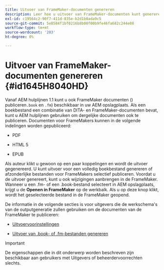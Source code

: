 ```yaml
---
title: Uitvoer van FrameMaker-documenten genereren
description: Leer hoe u uitvoer van FrameMaker-documenten kunt genereren in AEM hulplijnen om deze te publiceren in de indeling PDF, HTML5 en EPUB.
exl-id: c19564c2-90f7-411d-835e-b2d1b0ada9c5
source-git-commit: 5e0584f1bf0216b8b00f00b9fe46fa682c244e08
workflow-type: tm+mt
source-wordcount: '203'
ht-degree: 0%

---
```


# Uitvoer van FrameMaker-documenten genereren {#id1645H8040HD}

Vanaf AEM hulplijnen 1.1 kunt u ook FrameMaker documenten \() publiceren`.book` en `.fm`\) beschikbaar in uw AEM opslagplaats. Als een boekbestand een combinatie van DITA- en FrameMaker-documenten bevat, kunt u AEM hulplijnen gebruiken om dergelijke documenten ook te publiceren. Documenten voor FrameMakers kunnen in de volgende indelingen worden gepubliceerd:

- PDF

- HTML 5

- EPUB


Als auteur klikt u gewoon op een paar koppelingen en wordt de uitvoer gegenereerd. U kunt uitvoer voor een volledig boekbestand genereren of afzonderlijke bestanden voor FrameMakers selectief publiceren. Voordat u de uitvoer genereert, kunt u ook wijzigingen aanbrengen in de FrameMaker. Wanneer u een .fm- of een .book-bestand selecteert in AEM opslagplaats, krijgt u de **Openen in FrameMaker** op de werkbalk. Als u op deze knop klikt, wordt het geselecteerde bestand in de FrameMaker geopend.

De informatie in de volgende secties is voor uitgevers die de werkschema&#39;s van de outputgeneratie zullen gebruiken om de documenten van de FrameMaker te publiceren:

- [Uitvoervoorinstellingen](fm-output-understand-presets.md#)

- [Uitvoer van .book- of .fm-bestanden genereren](fm-output-generate.md#)

>[!IMPORTANT]
>
> De eigenschappen die in dit onderwerp worden beschreven zijn beschikbaar aan gebruikers met Uitgevers of beheerdervoorrechten slechts.
